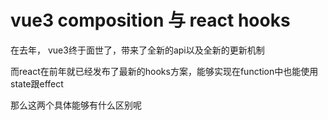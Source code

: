 # vue3 composition 与 react hooks

在去年， vue3终于面世了，带来了全新的api以及全新的更新机制

而react在前年就已经发布了最新的hooks方案，能够实现在function中也能使用state跟effect

那么这两个具体能够有什么区别呢

